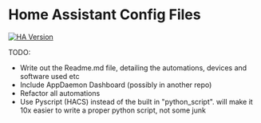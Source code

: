 # Home Assistant Config Files
[![HA Version](https://img.shields.io/badge/Running%20Home%20Asssistant-0.118.4%20-purple)](https://github.com/home-assistant/core/releases/tag/0.118.4)

TODO:
* Write out the Readme.md file, detailing the automations, devices and software used etc
* Include AppDaemon Dashboard (possibly in another repo)
* Refactor all automations 
* Use Pyscript (HACS) instead of the built in "python_script". will make it 10x easier to write a proper python script, not some junk
